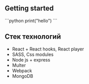 <h2>Getting started </h2>
```python
print("hello")
```
<h2>Стек технологий</h2>
<ul>
  <li>
    React + React hooks, React player
  </li>
  <li>
    SASS, Css modules
  </li>
  <li>
    Node js + express
  </li>
  <li>
    Multer
  </li>
  <li>
    Webpack
  </li>
  <li>
    MongoDB
  </li>
</ul>

